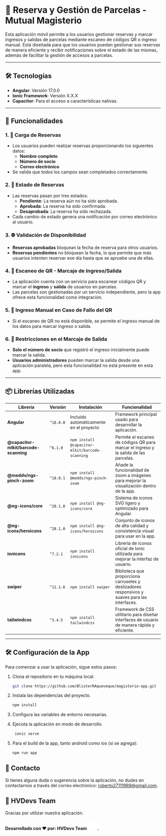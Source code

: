 # 📱 **Reserva y Gestión de Parcelas - Mutual Magisterio**

Esta aplicación móvil permite a los usuarios gestionar reservas y marcar ingresos y salidas de parcelas mediante escaneo de códigos QR o ingreso manual. Está diseñada para que los usuarios puedan gestionar sus reservas de manera eficiente y recibir notificaciones sobre el estado de las mismas, además de facilitar la gestión de accesos a parcelas.

---

## 🛠 **Tecnologías**

- **Angular**: Versión 17.0.0
- **Ionic Framework**: Versión X.X.X
- **Capacitor**: Para el acceso a características nativas.

---

## 🚀 **Funcionalidades**

### 1. 📝 **Carga de Reservas**

- Los usuarios pueden realizar reservas proporcionando los siguientes datos:
  - **Nombre completo**
  - **Número de socio**
  - **Correo electrónico**
- Se valida que todos los campos sean completados correctamente.

### 2. 📧 **Estado de Reservas**

- Las reservas pasan por tres estados:
  - **Pendiente**: La reserva aún no ha sido aprobada.
  - **Aprobada**: La reserva ha sido confirmada.
  - **Desaprobada**: La reserva ha sido rechazada.
- Cada cambio de estado genera una notificación por correo electrónico al usuario.

### 3. ⛔ **Validación de Disponibilidad**

- **Reservas aprobadas** bloquean la fecha de reserva para otros usuarios.
- **Reservas pendientes** no bloquean la fecha, lo que permite que más usuarios intenten reservar ese día hasta que se apruebe una de ellas.

### 4. 📲 **Escaneo de QR - Marcaje de Ingreso/Salida**

- La aplicación cuenta con un servicio para escanear códigos QR y marcar el **ingreso** y **salida** de usuarios en parcelas.
- Las parcelas son gestionadas por un servicio independiente, pero la app ofrece esta funcionalidad como integración.

### 5. 🔄 **Ingreso Manual en Caso de Fallo del QR**

- Si el escaneo de QR no está disponible, se permite el ingreso manual de los datos para marcar ingreso o salida.

### 6. 👥 **Restricciones en el Marcaje de Salida**

- **Solo el número de socio** que registró el ingreso inicialmente puede marcar la salida.
- **Usuarios administradores** pueden marcar la salida desde una aplicación paralela, pero esta funcionalidad no está presente en esta app.

---

## 📦 **Librerías Utilizadas**

| Librería                              | Versión   | Instalación                                     | Funcionalidad                                                                                  |
| ------------------------------------- | --------- | ----------------------------------------------- | ---------------------------------------------------------------------------------------------- |
| **Angular**                           | `^18.0.0` | Incluido automáticamente en el proyecto         | Framework principal usado para desarrollar la aplicación.                                      |
| **@capacitor-mlkit/barcode-scanning** | `^6.1.0`  | `npm install @capacitor-mlkit/barcode-scanning` | Permite el escaneo de códigos QR para marcar el ingreso y la salida de las parcelas.           |
| **@meddv/ngx-pinch-zoom**             | `^18.0.1` | `npm install @meddv/ngx-pinch-zoom`             | Añade la funcionalidad de zoom a imágenes para mejorar la visualización dentro de la app.      |
| **@ng-icons/core**                    | `^28.1.0` | `npm install @ng-icons/core`                    | Sistema de iconos SVG ligero y optimizado para Angular.                                        |
| **@ng-icons/heroicons**               | `^28.1.0` | `npm install @ng-icons/heroicons`               | Conjunto de iconos de alta calidad y consistencia visual para usar en la app.                  |
| **ionicons**                          | `^7.2.1`  | `npm install ionicons`                          | Librería de iconos oficial de Ionic utilizada para mejorar la interfaz de usuario.             |
| **swiper**                            | `^11.1.6` | `npm install swiper`                            | Biblioteca que proporciona carruseles y deslizadores responsivos y suaves para las interfaces. |
| **tailwindcss**                       | `^3.4.5`  | `npm install tailwindcss`                       | Framework de CSS utilitario para diseñar interfaces de usuario de manera rápida y eficiente.   |

---

## 🛠 **Configuración de la App**

Para comenzar a usar la aplicación, sigue estos pasos:

1. Clona el repositorio en tu máquina local.

   ```bash
   git clone https://github.com/BlisterRAqueveque/magisterio-app.git

   ```

2. Instala las dependencias del proyecto.

   ```bash
   npm install

   ```

3. Configura las variables de entorno necesarias.

4. Ejecuta la aplicación en modo de desarrollo.

   ```bash
    ionic serve

   ```

5. Para el build de la app, tanto android como ios (si se agrega):
   ```bash
   npm run app
   ```

## 📧 **Contacto**

Si tienes alguna duda o sugerencia sobre la aplicación, no dudes en contactarnos a través del correo electrónico: roberto27111989@gmail.com.

## 🤝 HVDevs Team

Gracias por utilizar nuestra aplicación. 
<h4>Desarrollado con ❤️ por: <b>HVDevs Team</b> <img src="./src/assets/logo-hvdevs.svg" alt="HVDevs Logo" width="30">.</h4>
